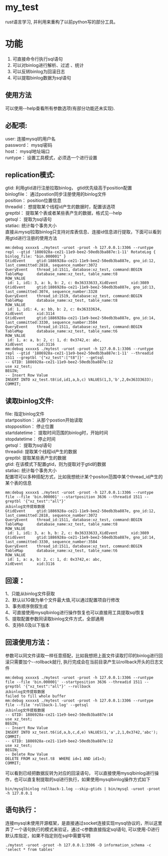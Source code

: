 # my_test

rust语言学习, 并利用来重构了以前python写的部分工具。


# 功能

1. 可直接命令行执行sql语句    
2. 可以对binlog进行解析、过滤 、统计    
3. 可以反转binlog为回滚日志     
4. 可以提取binlog数据为sql语句

## 使用方法

可以使用--help查看所有参数选项(有部分功能还未实现).

## 必配项:

user: 连接mysql的用户名     
password： mysql密码     
host： mysql地址端口     
runtype： 设置工具模式，必须选一个进行设置

## replication模式:

  gtid: 利用gtid进行注册拉取binlog， gtid优先级高于position配置     
  binlogfile： 通过postion同步注册使用的binlog文件     
  position： position位置信息    
  threadid： 想提取某个线程id产生的数据时，配置该选项   
  greptbl： 提取某个表或者某些表产生的数据，格式见--help   
  getsql： 提取为sql语句   
  statiac: 统计每个事务大小   
  直接从mysql拉取binlog只支持对库表信息、连接id信息进行提取，下面可以看到用gtid进行注册的使用方法  
  
	mm:debug xxxxx$ ./mytest -uroot -proot -h 127.0.0.1:3306 --runtype repl --gtid '1886928a-ce21-11e9-bee2-50edb3ba887e:1-11' RotateLog { binlog_file: "bin.000001" }  
	GtidEvent     gtid:1886928a-ce21-11e9-bee2-50edb3ba887e, gno_id:12, last_committed:2818, sequence_number:3072  
	QueryEvent    thread_id:1511, database:xz_test, command:BEGIN  
	TableMap      database_name:xz_test, table_name:t8  
	ROW_VALUE  
	 id: 1, id1: 3, a: b, b: 2, c: 0x36333633,XidEvent      xid:3089  
	GtidEvent     gtid:1886928a-ce21-11e9-bee2-50edb3ba887e, gno_id:13, last_committed:3074, sequence_number:3328  
	QueryEvent    thread_id:1519, database:xz_test, command:BEGIN  
	TableMap      database_name:xz_test, table_name:t8  
	ROW_VALUE  
	 id: 1, id1: 4, a: bb, b: 2, c: 0x36333634,
	XidEvent      xid:3114  
	GtidEvent     gtid:1886928a-ce21-11e9-bee2-50edb3ba887e, gno_id:14, last_committed:3330, sequence_number:3584  
	QueryEvent    thread_id:1511, database:xz_test, command:BEGIN  
	TableMap      database_name:xz_test, table_name:t6  
	ROW_VALUE  
	 id: 1, a: a, b: 2, c: 1, d: 0x3742,e: abc, 
	XidEvent      xid:3116  
	mm:debug xxxxx$ ./mytest -uroot -proot -h 127.0.0.1:3306 --runtype repl --gtid '1886928a-ce21-11e9-bee2-50edb3ba887e:1-11' --threadid 1511 --greptbl '{"xz_test":["t8"]}' --getsql  
	-- GTID: 1886928a-ce21-11e9-bee2-50edb3ba887e:12  
	use xz_test;  
	BEGIN;  
	-- Insert Row Value  
	INSERT INTO xz_test.t8(id,id1,a,b,c) VALUES(1,3,'b',2,0x36333633);  
	COMMIT;

## 读取binlog文件:

file: 指定binlog文件   
startposition： 从那个postion开始读取   
stopposition： 停止位置   
startdatetime： 提取时间范围的binlog时，开始时间   
stopdatetime： 停止时间   
getsql： 提取为sql语句   
threadid: 提取某个线程id产生的数据   
greptbl: 提取某些表产生的数据   
gtid: 在该模式下配置gtid，则为提取对于gtid的数据   
statiac: 统计每个事务大小    
配置项可以多种搭配方式，比如我想统计某个positon范围中某个thread_id产生的某个表的信息  

	mm:debug xxxxx$ ./mytest -uroot -proot -h 127.0.0.1:3306 --runtype file --file 'bin.000001' --startposition 3636 --threadid 1511 --greptbl '{"xz_test":"all"}'  
	从binlog文件提取数据  
	GtidEvent     gtid:1886928a-ce21-11e9-bee2-50edb3ba887e, gno_id:12, last_committed:2818, sequence_number:3072  
	QueryEvent    thread_id:1511, database:xz_test, command:BEGIN  
	TableMap      database_name:xz_test, table_name:t8  
	ROW_VALUE  
	 id: 1, id1: 3, a: b, b: 2, c: 0x36333633,XidEvent      xid:3089  
	GtidEvent     gtid:1886928a-ce21-11e9-bee2-50edb3ba887e, gno_id:14, last_committed:3330, sequence_number:3584  
	QueryEvent    thread_id:1511, database:xz_test, command:BEGIN  
	TableMap      database_name:xz_test, table_name:t6  
	ROW_VALUE  
	 id: 1, a: a, b: 2, c: 1, d: 0x3742,e: abc, 
	XidEvent      xid:3116

## 回滚：

1、只能从binlog文件获取  
2、默认以1G做为单个文件最大值,可以通过配置项自行修改  
3、事务顺序倒叙生成  
4、可直接使用mysqlbinlog进行操作恢复也可以直接用工具提取sql恢复  
5、提取配置参数同读取binlog文件方式，全部通用  
6、支持8.0及以下版本


## 回滚使用方法：
参数可以同文件读取一样任意搭配，比如我想把上面文件读取打印的binlog进行回滚只需要加个--rollback就行, 执行完成会在当前目录产生以rollback开头的日志文件

	mm:debug xxxxx$ ./mytest -uroot -proot -h 127.0.0.1:3306 --runtype file --file 'bin.000001' --startposition 3636 --threadid 1511 --greptbl '{"xz_test":"all"}' --rollback  
	从binlog文件提取数据  
	failed to fill whole buffer  
	mm:debug xxxxx$ ./mytest -uroot -proot -h 127.0.0.1:3306 --runtype file --file 'rollback-1.log' --getsql 
	从binlog文件提取数据  
	-- GTID: 1886928a-ce21-11e9-bee2-50edb3ba887e:14  
	use xz_test;  
	BEGIN;  
	-- Insert Row Value  
	INSERT INTO xz_test.t6(id,a,b,c,d,e) VALUES(1,'a',2,1,0x3742,'abc');  
	COMMIT;  
	-- GTID: 1886928a-ce21-11e9-bee2-50edb3ba887e:12  
	use xz_test;  
	BEGIN;  
	-- Delete Row Value  
	DELETE FROM xz_test.t8  WHERE id=1 AND id1=3;  
	COMMIT;
	
可以看到已经把数据反转为对应的回滚语句， 可以直接使用mysqlbinlog进行操作，也可以直复制提取的sql进行执行，如果使用mysqlbinlog操作方式如下

	bin/mysqlbinlog rollback-1.log --skip-gtids | bin/mysql -uroot -proot -h 127.0.0.1
## 语句执行：

连接mysql未使用开源框架，是直接通过socket连接实现mysql协议的，所以这里弄了一个语句执行的模式来验证，通过-c参数直接指定sql语句, 可以使用-D进行默认库指定，如果不指定则在sql中需要写明

	./mytest -uroot -proot -h 127.0.0.1:3306 -D information_schema -c 'select * from tables'
